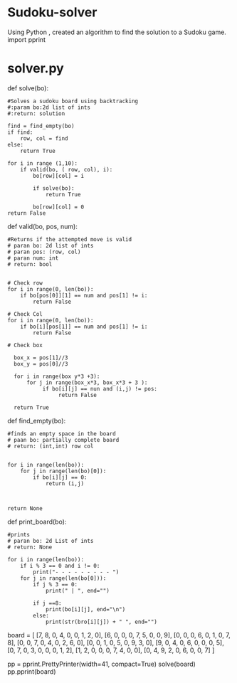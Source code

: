 # Sudoku-solver
Using Python , created an algorithm to find the solution to a Sudoku game. 
import pprint

#  solver.py
def solve(bo):
    
    #Solves a sudoku board using backtracking 
    #:param bo:2d list of ints
    #:return: solution
    
    find = find_empty(bo)
    if find:
        row, col = find
    else:
        return True

    for i in range (1,10):
        if valid(bo, ( row, col), i):
            bo[row][col] = i

            if solve(bo):
                return True

            bo[row][col] = 0
    return False 



def valid(bo, pos, num):

    #Returns if the attempted move is valid
    # paran bo: 2d list of ints
    # paran pos: (row, col)
    # paran num: int
    # return: bool
    
    
    # Check row
    for i in range(0, len(bo)):
        if bo[pos[0]][1] == num and pos[1] != i:
            return False 

    # Check Col     
    for i in range(0, len(bo)):
        if bo[i][pos[1]] == num and pos[1] != i:
            return False 

    # Check box

      box_x = pos[1]//3
      box_y = pos[0]//3

      for i in range(box y*3 +3):       
          for j in range(box_x*3, box_x*3 + 3 ):
               if bo[i][j] == nun and (i,j) != pos:
                    return False 

      return True
def find_empty(bo):

    #finds an empty space in the board 
    # paan bo: partially complete board
    # return: (int,int) row col


    for i in range(len(bo)):
        for j in range(len(bo)[0]):
            if bo[i][j] == 0:
                return (i,j)



    return None


def print_board(bo):

    #prints
    # paran bo: 2d List of ints
    # return: None

    for i in range(len(bo)):
        if i % 3 == 0 and i != 0:
            print("- - - - - - - - - ")
        for j in range(len(bo[0])):
            if j % 3 == 0:
                print(" | ", end="")

            if j ==8:
                print(bo[i][j], end="\n")
            else:
                print(str(bro[i][j]) + " ", end="")


board = [
        [7, 8, 0, 4, 0, 0, 1, 2, 0],
        [6, 0, 0, 0, 7, 5, 0, 0, 9],
        [0, 0, 0, 6, 0, 1, 0, 7, 8],
        [0, 0, 7, 0, 4, 0, 2, 6, 0],
        [0, 0, 1, 0, 5, 0, 9, 3, 0],
        [9, 0, 4, 0, 6, 0, 0, 0, 5],
        [0, 7, 0, 3, 0, 0, 0, 1, 2],
        [1, 2, 0, 0, 0, 7, 4, 0, 0],
        [0, 4, 9, 2, 0, 6, 0, 0, 7] 
    ]

pp = pprint.PrettyPrinter(width=41, compact=True)
solve(board)
pp.pprint(board)                                                         
